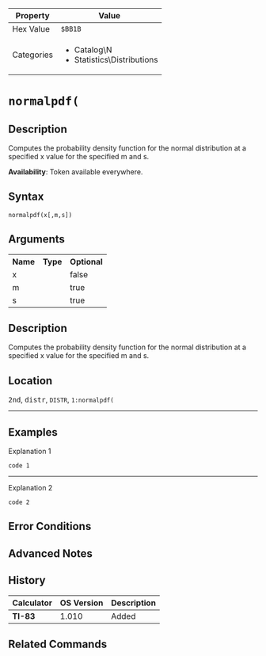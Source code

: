 | Property      | Value |
|---------------|-------|
| Hex Value     | `$BB1B`|
| Categories    | <ul><li>Catalog\N</li><li>Statistics\Distributions</li></ul> |

# `normalpdf(`

## Description
Computes the probability density function for the normal distribution at a specified x value for the specified m and s.


<b>Availability</b>: Token available everywhere.

## Syntax
`normalpdf(x[,m,s])`

## Arguments
<table>
<tr><th>Name</th><th>Type</th><th>Optional</th></tr>

<tr><td>x</td><td></td><td>false</td></tr>

<tr><td>m</td><td></td><td>true</td></tr>

<tr><td>s</td><td></td><td>true</td></tr>

</table>

## Description
Computes the probability density function for the normal distribution at a specified x value for the specified m and s.

## Location
<kbd>2nd</kbd>, <kbd>distr</kbd>, `DISTR`, `1:normalpdf(`
<hr>

## Examples

Explanation 1
```ti-basic
code 1
```
---
Explanation 2
```ti-basic
code 2
```

## Error Conditions


## Advanced Notes


## History
| Calculator | OS Version | Description |
|------------|------------|-------------|
| <b>TI-83</b> | 1.010 | Added

## Related Commands

    
